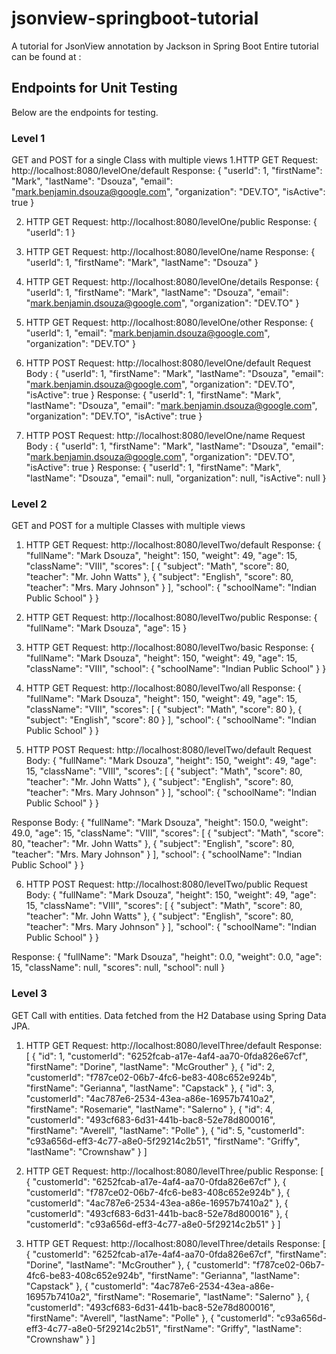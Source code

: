 # jsonview-springboot-tutorial
A tutorial for JsonView annotation by Jackson in Spring Boot 
Entire tutorial can be found at : 

## Endpoints for Unit Testing
Below are the endpoints for testing.

### Level 1 
GET and POST for a single Class with multiple views
1.HTTP GET Request: http://localhost:8080/levelOne/default 
Response:
   {
   "userId": 1,
   "firstName": "Mark",
   "lastName": "Dsouza",
   "email": "mark.benjamin.dsouza@google.com",
   "organization": "DEV.TO",
   "isActive": true
   }

2. HTTP GET Request: http://localhost:8080/levelOne/public
Response:
   {
   "userId": 1
   }
   
3. HTTP GET Request: http://localhost:8080/levelOne/name
Response:
   {
   "userId": 1,
   "firstName": "Mark",
   "lastName": "Dsouza"
   }
   
4. HTTP GET Request: http://localhost:8080/levelOne/details
Response:
   {
   "userId": 1,
   "firstName": "Mark",
   "lastName": "Dsouza",
   "email": "mark.benjamin.dsouza@google.com",
   "organization": "DEV.TO"
   }

5. HTTP GET Request: http://localhost:8080/levelOne/other
Response:
   {
   "userId": 1,
   "email": "mark.benjamin.dsouza@google.com",
   "organization": "DEV.TO"
   }
   
6. HTTP POST Request: http://localhost:8080/levelOne/default
Request Body :
   {
   "userId": 1,
   "firstName": "Mark",
   "lastName": "Dsouza",
   "email": "mark.benjamin.dsouza@google.com",
   "organization": "DEV.TO",
   "isActive": true
   }
Response:
   {
   "userId": 1,
   "firstName": "Mark",
   "lastName": "Dsouza",
   "email": "mark.benjamin.dsouza@google.com",
   "organization": "DEV.TO",
   "isActive": true
   }
   
7. HTTP POST Request: http://localhost:8080/levelOne/name
Request Body :
   {
   "userId": 1,
   "firstName": "Mark",
   "lastName": "Dsouza",
   "email": "mark.benjamin.dsouza@google.com",
   "organization": "DEV.TO",
   "isActive": true
   } 
Response:
   {
   "userId": 1,
   "firstName": "Mark",
   "lastName": "Dsouza",
   "email": null,
   "organization": null,
   "isActive": null
   }

### Level 2
GET and POST for a multiple Classes with multiple views
1. HTTP GET Request: http://localhost:8080/levelTwo/default
Response:
   {
   "fullName": "Mark Dsouza",
   "height": 150,
   "weight": 49,
   "age": 15,
   "className": "VIII",
   "scores": [
   {
   "subject": "Math",
   "score": 80,
   "teacher": "Mr. John Watts"
   },
   {
   "subject": "English",
   "score": 80,
   "teacher": "Mrs. Mary Johnson"
   }
   ],
   "school": {
   "schoolName": "Indian Public School"
   }
   }
   
2. HTTP GET Request: http://localhost:8080/levelTwo/public
Response:
   {
   "fullName": "Mark Dsouza",
   "age": 15
   }
   
3. HTTP GET Request: http://localhost:8080/levelTwo/basic
Response:
   {
   "fullName": "Mark Dsouza",
   "height": 150,
   "weight": 49,
   "age": 15,
   "className": "VIII",
   "school": {
   "schoolName": "Indian Public School"
   }
   }
   
4. HTTP GET Request: http://localhost:8080/levelTwo/all
Response:
   {
   "fullName": "Mark Dsouza",
   "height": 150,
   "weight": 49,
   "age": 15,
   "className": "VIII",
   "scores": [
   {
   "subject": "Math",
   "score": 80
   },
   {
   "subject": "English",
   "score": 80
   }
   ],
   "school": {
   "schoolName": "Indian Public School"
   }
   }
   
5. HTTP POST Request: http://localhost:8080/levelTwo/default
Request Body:
   {
   "fullName": "Mark Dsouza",
   "height": 150,
   "weight": 49,
   "age": 15,
   "className": "VIII",
   "scores": [
   {
   "subject": "Math",
   "score": 80,
   "teacher": "Mr. John Watts"
   },
   {
   "subject": "English",
   "score": 80,
   "teacher": "Mrs. Mary Johnson"
   }
   ],
   "school": {
   "schoolName": "Indian Public School"
   }
   }
   
Response Body:
   {
   "fullName": "Mark Dsouza",
   "height": 150.0,
   "weight": 49.0,
   "age": 15,
   "className": "VIII",
   "scores": [
   {
   "subject": "Math",
   "score": 80,
   "teacher": "Mr. John Watts"
   },
   {
   "subject": "English",
   "score": 80,
   "teacher": "Mrs. Mary Johnson"
   }
   ],
   "school": {
   "schoolName": "Indian Public School"
   }
   }

6. HTTP POST Request: http://localhost:8080/levelTwo/public
Request Body:    {
   "fullName": "Mark Dsouza",
   "height": 150,
   "weight": 49,
   "age": 15,
   "className": "VIII",
   "scores": [
   {
   "subject": "Math",
   "score": 80,
   "teacher": "Mr. John Watts"
   },
   {
   "subject": "English",
   "score": 80,
   "teacher": "Mrs. Mary Johnson"
   }
   ],
   "school": {
   "schoolName": "Indian Public School"
   }
   }
   
Response:
   {
   "fullName": "Mark Dsouza",
   "height": 0.0,
   "weight": 0.0,
   "age": 15,
   "className": null,
   "scores": null,
   "school": null
   }

### Level 3
GET Call with entities. Data fetched from the H2 Database using Spring Data JPA.
1. HTTP GET Request: http://localhost:8080/levelThree/default
Response: [
   {
   "id": 1,
   "customerId": "6252fcab-a17e-4af4-aa70-0fda826e67cf",
   "firstName": "Dorine",
   "lastName": "McGrouther"
   },
   {
   "id": 2,
   "customerId": "f787ce02-06b7-4fc6-be83-408c652e924b",
   "firstName": "Gerianna",
   "lastName": "Capstack"
   },
   {
   "id": 3,
   "customerId": "4ac787e6-2534-43ea-a86e-16957b7410a2",
   "firstName": "Rosemarie",
   "lastName": "Salerno"
   },
   {
   "id": 4,
   "customerId": "493cf683-6d31-441b-bac8-52e78d800016",
   "firstName": "Averell",
   "lastName": "Polle"
   },
   {
   "id": 5,
   "customerId": "c93a656d-eff3-4c77-a8e0-5f29214c2b51",
   "firstName": "Griffy",
   "lastName": "Crownshaw"
   }
   ]
   
2. HTTP GET Request: http://localhost:8080/levelThree/public
Response:
   [
   {
   "customerId": "6252fcab-a17e-4af4-aa70-0fda826e67cf"
   },
   {
   "customerId": "f787ce02-06b7-4fc6-be83-408c652e924b"
   },
   {
   "customerId": "4ac787e6-2534-43ea-a86e-16957b7410a2"
   },
   {
   "customerId": "493cf683-6d31-441b-bac8-52e78d800016"
   },
   {
   "customerId": "c93a656d-eff3-4c77-a8e0-5f29214c2b51"
   }
   ]
   
3. HTTP GET Request: http://localhost:8080/levelThree/details
Response:
   [
   {
   "customerId": "6252fcab-a17e-4af4-aa70-0fda826e67cf",
   "firstName": "Dorine",
   "lastName": "McGrouther"
   },
   {
   "customerId": "f787ce02-06b7-4fc6-be83-408c652e924b",
   "firstName": "Gerianna",
   "lastName": "Capstack"
   },
   {
   "customerId": "4ac787e6-2534-43ea-a86e-16957b7410a2",
   "firstName": "Rosemarie",
   "lastName": "Salerno"
   },
   {
   "customerId": "493cf683-6d31-441b-bac8-52e78d800016",
   "firstName": "Averell",
   "lastName": "Polle"
   },
   {
   "customerId": "c93a656d-eff3-4c77-a8e0-5f29214c2b51",
   "firstName": "Griffy",
   "lastName": "Crownshaw"
   }
   ]
   